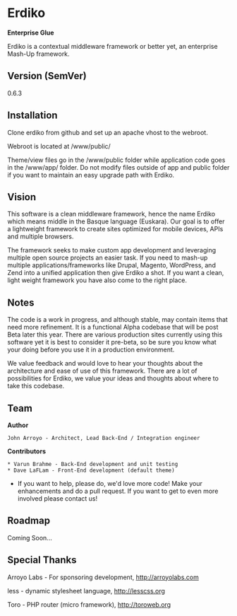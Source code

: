 Erdiko
=======

**Enterprise Glue**

Erdiko is a contextual middleware framework or better yet, an enterprise Mash-Up framework.

Version (SemVer)
----------------

0.6.3

Installation
------------

Clone erdiko from github and set up an apache vhost to the webroot.

Webroot is located at /www/public/

Theme/view files go in the /www/public folder while application code goes in the /www/app/ folder.  Do not modify files outside of app and public folder if you want to maintain an easy upgrade path with Erdiko.

Vision
------

This software is a clean middleware framework, hence the name Erdiko which means middle in the Basque language (Euskara).  Our goal is to offer a lightweight framework to create sites optimized for mobile devices, APIs and multiple browsers.

The framework seeks to make custom app development and leveraging multiple open source projects an easier task.  If you need to mash-up multiple applications/frameworks like Drupal, Magento, WordPress, and Zend into a unified application then give Erdiko a shot.  If you want a clean, light weight framework you have also come to the right place.

Notes
-----

The code is a work in progress, and although stable, may contain items that need more refinement.  It is a functional Alpha codebase that will be post Beta later this year.  There are various production sites currently using this software yet it is best to consider it pre-beta, so be sure you know what your doing before you use it in a production environment.

We value feedback and would love to hear your thoughts about the architecture and ease of use of this framework.  There are a lot of possibilities for Erdiko, we value your ideas and thoughts about where to take this codebase.

Team
----

**Author**

	John Arroyo - Architect, Lead Back-End / Integration engineer

**Contributors**

	* Varun Brahme - Back-End development and unit testing
	* Dave LaFLam - Front-End development (default theme)

* If you want to help, please do, we'd love more code!  Make your enhancements and do a pull request.  If you want to get to even more involved please contact us!

Roadmap
-------

Coming Soon...

Special Thanks
--------------

Arroyo Labs - For sponsoring development, http://arroyolabs.com

less - dynamic stylesheet language, http://lesscss.org

Toro - PHP router (micro framework), http://toroweb.org
